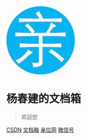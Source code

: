 <img width="180px" style="border-radius: 50%" bor src="./imgs/qin_200x200.jpg">

# 杨春建的文档箱


> 欢迎您


[CSDN](https://yangchunjian.blog.csdn.net)
[文档箱](#积累)
[亲位网](https://www.dearloc.com)
[微信号](./imgs/dearlocation.jpeg)
